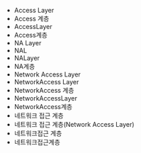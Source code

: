 ﻿- Access Layer
- Access 계층
- AccessLayer
- Access계층
- NA Layer
- NAL
- NALayer
- NA계층
- Network Access Layer
- NetworkAccess Layer
- NetworkAccess 계층
- NetworkAccessLayer
- NetworkAccess계층
- 네트워크 접근 계층
- 네트워크 접근 계층(Network Access Layer)
- 네트워크접근 계층
- 네트워크접근계층
